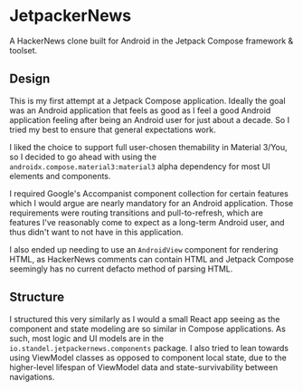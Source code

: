 # JetpackerNews

A HackerNews clone built for Android in the Jetpack Compose framework & toolset.

## Design

This is my first attempt at a Jetpack Compose application. Ideally the goal was an Android application that feels
as good as I feel a good Android application feeling after being an Android user for just about a decade. So I
tried my best to ensure that general expectations work.

I liked the choice to support full user-chosen themability in Material 3/You, so I decided to go ahead with using
the `androidx.compose.material3:material3` alpha dependency for most UI elements and components.

I required Google's Accompanist component collection for certain features which I would argue are nearly mandatory for 
an Android application. Those requirements were routing transitions and pull-to-refresh, which are features I've reasonably 
come to expect as a long-term Android user, and thus didn't want to not have in this application.

I also ended up needing to use an `AndroidView` component for rendering HTML, as HackerNews comments can contain HTML and
Jetpack Compose seemingly has no current defacto method of parsing HTML.

## Structure

I structured this very similarly as I would a small React app seeing as the component and state modeling are so
similar in Compose applications. As such, most logic and UI models are in the `io.standel.jetpackernews.components`
package. I also tried to lean towards using ViewModel classes as opposed to component local state, due to the 
higher-level lifespan of ViewModel data and state-survivability between navigations.